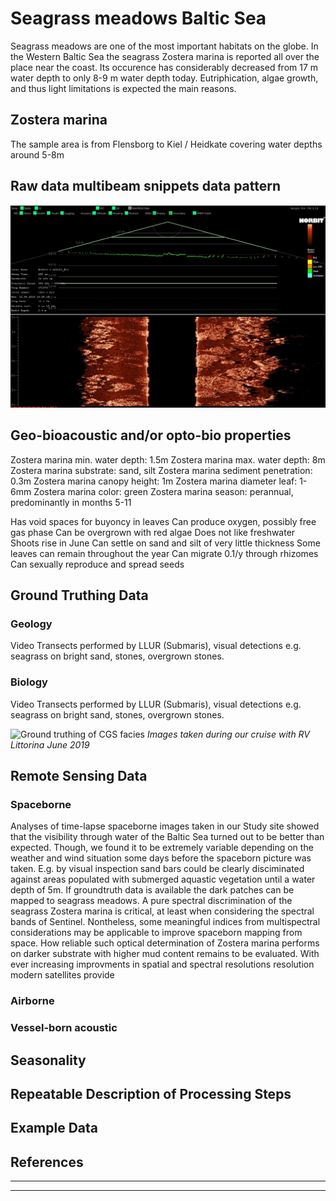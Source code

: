 
# Seagrass meadows Baltic Sea
Seagrass meadows are one of the most important habitats on the globe. In the Western Baltic Sea
the seagrass Zostera marina is reported all over the place near the coast. Its occurence has considerably decreased 
from 17 m water depth to only 8-9 m water depth today. Eutriphication, algae growth, and thus light limitations is expected the main reasons. 


## Zostera marina 
The sample area is from Flensborg to Kiel / Heidkate covering water depths around 5-8m

## Raw data multibeam snippets data pattern
![Seagrass anomalies in MBES raw bathymetry and snippet backscatter](img/seagrass_raw.png)



## Geo-bioacoustic and/or opto-bio properties
Zostera marina min. water depth: 1.5m
Zostera marina max. water depth: 8m
Zostera marina substrate: sand, silt
Zostera marina sediment penetration: 0.3m
Zostera marina canopy height: 1m
Zostera marina diameter leaf: 1-6mm
Zostera marina color: green
Zostera marina season: perannual, predominantly in months 5-11

Has void spaces for buyoncy in leaves
Can produce oxygen, possibly free gas phase
Can be overgrown with red algae
Does not like freshwater
Shoots rise in June
Can settle on sand and silt of very little thickness
Some leaves can remain throughout the year
Can migrate 0.1/y through rhizomes
Can sexually reproduce and spread seeds 



## Ground Truthing Data
### Geology
Video Transects performed by LLUR (Submaris), visual detections e.g. seagrass on bright sand, stones, overgrown stones. 

### Biology
Video Transects performed by LLUR (Submaris), visual detections e.g. seagrass on bright sand, stones, overgrown stones.

![Ground truthing of CGS facies](img/)
*Images taken during our cruise with RV Littorina June 2019*

## Remote Sensing Data


### Spaceborne
Analyses of time-lapse spaceborne images taken in our Study site showed that the visibility through water of the Baltic Sea turned out to be better than expected. Though, we found it to be extremely variable depending on the weather and wind situation some days before the spaceborn picture was taken. E.g. by visual inspection sand bars could be clearly disciminated against areas populated with submerged aquastic vegetation until a water depth of 5m. If groundtruth data is available the dark patches can be mapped to seagrass meadows. A pure spectral discrimination of the seagrass Zostera marina is critical, at least when considering the spectral bands of Sentinel. Nontheless, some meaningful indices from multispectral considerations may be applicable to improve spaceborn mapping from space. How reliable such optical determination of Zostera marina performs on darker substrate with higher mud content remains to be evaluated. 
With ever increasing improvments in spatial and spectral resolutions resolution modern satellites provide 

### Airborne

### Vessel-born acoustic 

## Seasonality


## Repeatable Description of Processing Steps

## Example Data


## References

---


---
